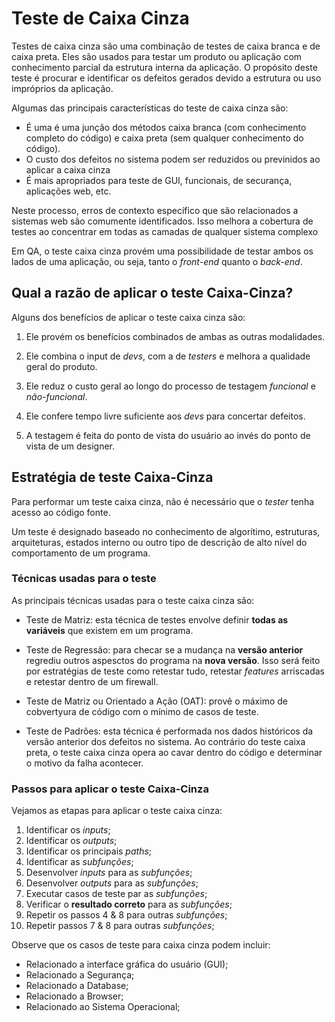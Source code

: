 # **Teste de Caixa Cinza**

Testes de caixa cinza são uma combinação de testes de caixa branca e de caixa preta. Eles são usados para testar um produto ou aplicação com conhecimento parcial da estrutura interna da aplicação. O propósito deste teste é procurar e identificar os defeitos gerados devido a estrutura ou uso impróprios da aplicação.

Algumas das principais características do teste de caixa cinza são:

- É uma é uma junção dos métodos caixa branca (com conhecimento completo do código) e caixa preta (sem qualquer conhecimento do código).
- O custo dos defeitos no sistema podem ser reduzidos ou previnidos ao aplicar a caixa cinza
- É mais apropriados para teste de GUI, funcionais, de securança, aplicações web, etc.

Neste processo, erros de contexto específico que são relacionados a sistemas web são comumente identificados. Isso melhora a cobertura de testes ao concentrar em todas as camadas de qualquer sistema complexo

Em QA, o teste caixa cinza provém uma possibilidade de testar ambos os lados de uma aplicação, ou seja, tanto o *front-end* quanto o *back-end*.

## Qual a razão de aplicar o teste Caixa-Cinza?

Alguns dos benefícios de aplicar o teste caixa cinza são:

 1. Ele provém os benefícios combinados de ambas as outras modalidades.

 2. Ele combina o input de *devs*, com a de *testers* e melhora a qualidade geral do produto.

 3. Ele reduz o custo geral ao longo do processo de testagem *funcional* e *não-funcional*.

 4. Ele confere tempo livre suficiente aos *devs* para concertar defeitos.

 5. A testagem é feita do ponto de vista do usuário ao invés do ponto de vista de um designer.

## Estratégia de teste Caixa-Cinza

Para performar um teste caixa cinza, não é necessário que o *tester* tenha acesso ao código fonte.

Um teste é designado baseado no conhecimento de algorítimo, estruturas, arquiteturas, estados interno ou outro tipo de descrição de alto nível do comportamento de um programa.

### Técnicas usadas para o teste

As principais técnicas usadas para o teste caixa cinza são:

- Teste de Matriz: esta técnica de testes envolve definir **todas as variáveis** que existem em um programa.

- Teste de Regressão: para checar se a mudança na **versão anterior** regrediu outros aspesctos do programa na **nova versão**. Isso será feito por estratégias de teste como retestar tudo, retestar *features* arriscadas e retestar dentro de um firewall.

- Teste de Matriz ou Orientado a Ação (OAT): provê o máximo de cobvertyura de código com o mínimo de casos de teste.

- Teste de Padrões: esta técnica é performada nos dados históricos da versão anterior dos defeitos no sistema. Ao contrário do teste  caixa preta, o teste caixa cinza opera ao cavar dentro do código e determinar o motivo da falha acontecer.

### Passos para aplicar o teste Caixa-Cinza

Vejamos as etapas para aplicar o teste caixa cinza:

1. Identificar os *inputs*;
2. Identificar os *outputs*;
3. Identificar os principais *paths*;
4. Identificar as *subfunções*;
5. Desenvolver *inputs* para as *subfunções*;
6. Desenvolver *outputs* para as *subfunções*;
7. Executar casos de teste par as *subfunções*;
8. Verificar o **resultado correto** para as *subfunções*;
9. Repetir os passos 4 & 8 para outras *subfunções*;
10. Repetir passos 7 & 8 para outras *subfunções*;

Observe que os casos de teste para caixa cinza podem incluir:

- Relacionado a interface gráfica do usuário (GUI);
- Relacionado a Segurança;
- Relacionado a Database;
- Relacionado a Browser;
- Relacionado ao Sistema Operacional;

